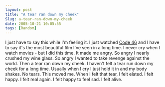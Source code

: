 ```yaml
---
layout: post
title: "A tear ran down my cheek"
Slug: a-tear-ran-down-my-cheek
date: 2005-10-21 10:05:55
tags: [Random]
---
```

I just have to say this while I'm feeling it. I just watched [Code 46](http://www.imdb.com/title/tt0345061/) and I have to say it's the most beautiful film I've seen in a long time. I never cry when I watch movies - but I did this time. It made me angry. So angry I nearly crushed my wine glass. So angry I wanted to take revenge against the world. Then a tear ran down my cheek. I haven't felt a tear run down my cheek for a long time. Usually when I cry I just hold it in and my body shakes. No tears. This moved me. When I felt that tear, I felt elated. I felt happy. I felt real again. I felt happy to feel sad. I felt alive.

